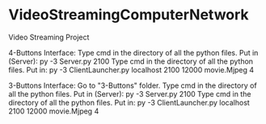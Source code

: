 # VideoStreamingComputerNetwork
Video Streaming Project 

4-Buttons Interface:
  Type cmd in the directory of all the python files. 
  Put in (Server): 
     py -3 Server.py 2100 
  Type cmd in the directory of all the python files.
  Put in: 
     py -3 ClientLauncher.py localhost 2100 12000 movie.Mjpeg 4
     
3-Buttons Interface:
  Go to "3-Buttons" folder. 
  Type cmd in the directory of all the python files. 
  Put in (Server): 
     py -3 Server.py 2100 
  Type cmd in the directory of all the python files.
  Put in: 
     py -3 ClientLauncher.py localhost 2100 12000 movie.Mjpeg 4
